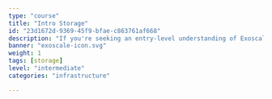 ```yaml
---
type: "course"
title: "Intro Storage"
id: "23d1672d-9369-45f9-bfae-c863761af668"
description: "If you're seeking an entry-level understanding of Exoscale's storage solutions, our Level 100 course is an ideal starting point for non-technical individuals. This course lays the foundation for all the pertinent general and cloud storage topics. You'll dive into the advantages and considerations regarding data storage, including performance, scalability, and integrity. We'll cover essential concepts and terminology to understand storage types and capabilities and explain why efficient and secure storage is crucial in modern IT infrastructures."
banner: "exoscale-icon.svg"
weight: 1
tags: [storage]
level: "intermediate"
categories: "infrastructure"

---
```

